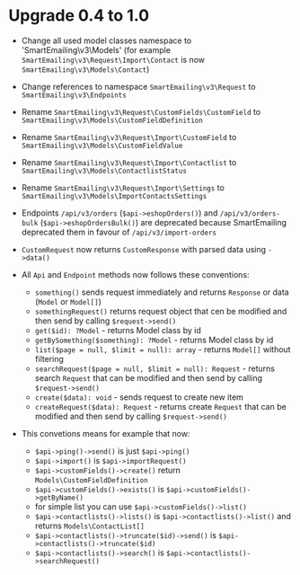 # Upgrade 0.4 to 1.0

- Change all used model classes namespace to 'SmartEmailing\v3\Models'
(for example `SmartEmailing\v3\Request\Import\Contact` is now `SmartEmailing\v3\Models\Contact`)
- Change references to namespace `SmartEmailing\v3\Request` to `SmartEmailing\v3\Endpoints`
- Rename `SmartEmailing\v3\Request\CustomFields\CustomField` to `SmartEmailing\v3\Models\CustomFieldDefinition`
- Rename `SmartEmailing\v3\Request\Import\CustomField` to `SmartEmailing\v3\Models\CustomFieldValue`
- Rename `SmartEmailing\v3\Request\Import\Contactlist` to `SmartEmailing\v3\Models\ContactlistStatus`
- Rename `SmartEmailing\v3\Request\Import\Settings` to `SmartEmailing\v3\Models\ImportContactsSettings`
- Endpoints `/api/v3/orders` (`$api->eshopOrders()`) and `/api/v3/orders-bulk` (`$api->eshopOrdersBulk()`) are deprecated because SmartEmailing deprecated them in favour of `/api/v3/import-orders`

- `CustomRequest` now returns `CustomResponse` with parsed data using `->data()`

- All `Api` and `Endpoint` methods now follows these conventions:
  - `something()` sends request immediately and returns `Response` or data (`Model` or `Model[]`)
  - `somethingRequest()` returns request object that cen be modified and then send by calling `$request->send()`
  - `get($id): ?Model` - returns Model class by id
  - `getBySomething($something): ?Model` - returns Model class by id
  - `list($page = null, $limit = null): array` - returns `Model[]` without filtering
  - `searchRequest($page = null, $limit = null): Request` - returns search `Request` that can be modified and then send by calling `$request->send()`
  - `create($data): void` - sends request to create new item
  - `createRequest($data): Request` - returns create `Request` that can be modified and then send by calling `$request->send()`

- This convetions means for example that now:
  - `$api->ping()->send()` is just `$api->ping()`
  - `$api->import()` is `$api->importRequest()`
  - `$api->customFields()->create()` return `Models\CustomFieldDefinition`
  - `$api->customFields()->exists()` is `$api->customFields()->getByName()`
  - for simple list you can use `$api->customFields()->list()`
  - `$api->contactlists()->lists()` is `$api->contactlists()->list()` and returns `Models\ContactList[]`
  - `$api->contactlists()->truncate($id)->send()` is `$api->contactlists()->truncate($id)`
  - `$api->contactlists()->search()` is `$api->contactlists()->searchRequest()`
